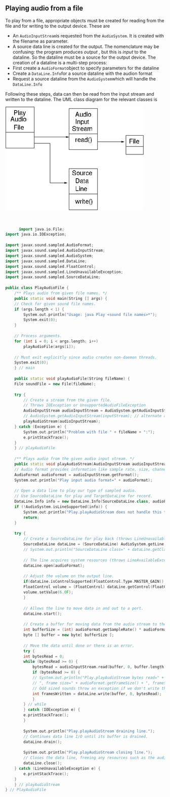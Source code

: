 
##  Playing audio from a file 


To play from a file, appropriate objects must be created for reading
from the file and for writing to the output device. These are

+ An `AudioInputStream`is requested from the `AudioSystem`. It is created with the filename as
parameter.
+ A source data line is created for the output. The nomenclature
may be confusing: the program produces _output_ , but this
is _input_ to the dataline. So the dataline must be a source
for the output device. The creation of a dataline is a multi-step
process:
+ First create a `AudioFormat`object to specify
parameters for the dataline
+ Create a `DataLine.Info`for a source dataline with
the audion format
+ Request a source dataline from the `AudioSystem`which
will handle the `DataLine.Info`

Following these steps, data can then be read from the input stream and written
to the dataline.
The UML class diagram for the relevant classes is


![alt text](PlayAudioFile.png)

```cpp

      
      import java.io.File;
import java.io.IOException;
     
import javax.sound.sampled.AudioFormat;
import javax.sound.sampled.AudioInputStream;
import javax.sound.sampled.AudioSystem;
import javax.sound.sampled.DataLine;
import javax.sound.sampled.FloatControl;
import javax.sound.sampled.LineUnavailableException;
import javax.sound.sampled.SourceDataLine;
     
public class PlayAudioFile {
    /** Plays audio from given file names. */
    public static void main(String [] args) {
	// Check for given sound file names.
	if (args.length < 1) {
	    System.out.println("Usage: java Play <sound file names>*");
	    System.exit(0);
	}
     
	// Process arguments.
	for (int i = 0; i < args.length; i++)
	    playAudioFile(args[i]);
     
	// Must exit explicitly since audio creates non-daemon threads.
	System.exit(0);
    } // main
     
    public static void playAudioFile(String fileName) {
	File soundFile = new File(fileName);
     
	try {
	    // Create a stream from the given file.
	    // Throws IOException or UnsupportedAudioFileException
	    AudioInputStream audioInputStream = AudioSystem.getAudioInputStream(soundFile);
	    // AudioSystem.getAudioInputStream(inputStream); // alternate audio stream from inputstream
	    playAudioStream(audioInputStream);
	} catch (Exception e) {
	    System.out.println("Problem with file " + fileName + ":");
	    e.printStackTrace();
	}
    } // playAudioFile
     
    /** Plays audio from the given audio input stream. */
    public static void playAudioStream(AudioInputStream audioInputStream) {
	// Audio format provides information like sample rate, size, channels.
	AudioFormat audioFormat = audioInputStream.getFormat();
	System.out.println("Play input audio format=" + audioFormat);
     
	// Open a data line to play our type of sampled audio.
	// Use SourceDataLine for play and TargetDataLine for record.
	DataLine.Info info = new DataLine.Info(SourceDataLine.class, audioFormat);
	if (!AudioSystem.isLineSupported(info)) {
	    System.out.println("Play.playAudioStream does not handle this type of audio on this system.");
	    return;
	}
     
	try {
	    // Create a SourceDataLine for play back (throws LineUnavailableException).
	    SourceDataLine dataLine = (SourceDataLine) AudioSystem.getLine(info);
	    // System.out.println("SourceDataLine class=" + dataLine.getClass());
     
	    // The line acquires system resources (throws LineAvailableException).
	    dataLine.open(audioFormat);
     
	    // Adjust the volume on the output line.
	    if(dataLine.isControlSupported(FloatControl.Type.MASTER_GAIN)) {
		FloatControl volume = (FloatControl) dataLine.getControl(FloatControl.Type.MASTER_GAIN);
		volume.setValue(6.0F);
	    }
     
	    // Allows the line to move data in and out to a port.
	    dataLine.start();
     
	    // Create a buffer for moving data from the audio stream to the line.
	    int bufferSize = (int) audioFormat.getSampleRate() * audioFormat.getFrameSize();
	    byte [] buffer = new byte[ bufferSize ];
     
	    // Move the data until done or there is an error.
	    try {
		int bytesRead = 0;
		while (bytesRead >= 0) {
		    bytesRead = audioInputStream.read(buffer, 0, buffer.length);
		    if (bytesRead >= 0) {
			// System.out.println("Play.playAudioStream bytes read=" + bytesRead +
			// ", frame size=" + audioFormat.getFrameSize() + ", frames read=" + bytesRead / audioFormat.getFrameSize());
			// Odd sized sounds throw an exception if we don't write the same amount.
			int framesWritten = dataLine.write(buffer, 0, bytesRead);
		    }
		} // while
	    } catch (IOException e) {
		e.printStackTrace();
	    }
     
	    System.out.println("Play.playAudioStream draining line.");
	    // Continues data line I/O until its buffer is drained.
	    dataLine.drain();
     
	    System.out.println("Play.playAudioStream closing line.");
	    // Closes the data line, freeing any resources such as the audio device.
	    dataLine.close();
	} catch (LineUnavailableException e) {
	    e.printStackTrace();
	}
    } // playAudioStream
} // PlayAudioFile


      
    
```
